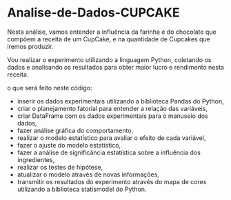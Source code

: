 # Analise-de-Dados-CUPCAKE

Nesta análise, vamos entender a influência da farinha e do chocolate que compõem a receita de um CupCake, e na quantidade de Cupcakes que iremos produzir. 

Vou realizar o experimento utilizando a linguagem Python, coletando os dados e analisando os resultados para obter maior lucro e rendimento nesta receita. 


o que será feito neste código:

- inserir os dados experimentais utilizando a biblioteca Pandas do Python, 
- criar o planejamento fatorial para entender a relação das variáveis,
- criar DataFrame com os dados experimentais para o manuseio dos dados,
- fazer análise gráfica do comportamento,
- realizar o modelo estatístico para avaliar o efeito de cada variável,
- fazer o ajuste do modelo estatístico,
- fazer a análise de significância estatística sobre a influência dos ingredientes,
- realizar os testes de hipótese,
- atualizar o modelo através de novas informações,
- transmitir os resultados do experimento através do mapa de cores utilizando a biblioteca statismodel do Python.

  



